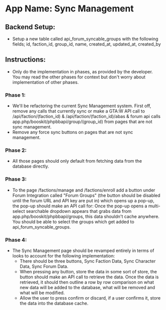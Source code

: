 # **App Name**: Sync Management

## Backend Setup:
- Setup a new table called api_forum_syncable_groups with the following fields; id, faction_id, group_id, name, created_at, updated_at, created_by

## Instructions:
- Only do the implementation in phases, as provided by the developer. You may read the other phases for context but don't worry about implementation of other phases.

### Phase 1:
- We'll be refactoring the current Sync Management system. First off, remove any calls that currently sync or make a GTA:W API call to /api/faction/(faction_id) & /api/faction/(faction_id)/abas & forum api calls app.php/booskit/phpbbapi/group/(group_id) from pages that are not sync management.
- Remove any force sync buttons on pages that are not sync management.

### Phase 2:
- All those pages should only default from fetching data from the database directly.

### Phase 3:
- To the page /factions/manage and /factions/enroll add a button under Forum Integration called "Forum Groups" (the button should be disabled until the forum URL and API key are put in) which opens up a pop-up, the pop-up should make an API call for: Once the pop-up opens a multi-select searchable dropdown appears that grabs data from app.php/booskit/phpbbapi/groups, this data shouldn't cache anywhere. You should be able to select the groups which get added to api_forum_syncable_groups.

### Phase 4:
- The Sync Management page should be revamped entirely in terms of looks to account for the following implementation:
    - There should be three buttons, Sync Faction Data, Sync Character Data, Sync Forum Data.
    - When pressing any button, store the data in some sort of store, the button should make an API call to retrieve the data. Once the data is retrieved, it should then outline a row by row comparison on what new data will be added to the database, what will be removed and what will be modified.
    - Allow the user to press confirm or discard, if a user confirms it, store the data into the database cache.